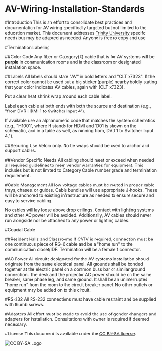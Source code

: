 AV-Wiring-Installation-Standards
===================

#Introduction
This is an effort to consolidate best practices and documentation for AV wiring specifically targeted but not limited to the education market. This document addresses [Trinity University](http://trinity.edu) specifc needs but may be adapted as needed. Anyone is free to copy and use.

#Termination Labeling

##Color Code
Any fiber or Category(X) cable that is for AV systems will be **purple** in communication rooms and in the classroom or designated installation space.

##Labels
All labels should state "AV" in bold letters and "CLT x7323".  If the correct color cannot be used put a big sticker (purple) nearby boldly stating that your color indicates AV cables, again with (CLT x7323). 

Put a clear heat shrink wrap around each cable label.

Label each cable at both ends with both the source and destination (e.g., "from DVR HDMI 1 to Switcher Input 4").

If available use an alphanumeric code that matches the system schematics (e.g., "H1001", where H stands for HDMI and 1001 is shown on the schematic, and in a table as well, as running from, DVD 1 to Switcher Input 4."). 

##Securing
Use Velcro only. No tie wraps should be used to anchor and support cables. 

##Vendor Specific Needs
All cabling should meet or exceed when needed all required guidelines to meet vendor warranties for equipment. This includes but is not limited to Category Cable number grade and terminiation requirement.

#Cable Management
All low voltage cables must be routed in proper cable trays, chases, or guides. Cable bundles will use appropriate J-hooks. These will be anchored to existing infrastructure as needed to ensure secure and easy to service cabling. 

No cables will lay loose above drop ceilings. Contact with lighting systems and other AC power will be avoided. Additionally, AV cables should never run alongside nor be attached to any power or lighting cables.

#Coaxial Cable

##Resident Halls and Classrooms
If CATV is required, connection must be one continuous piece of RG-6 cable and be a "home run" to the communication closet/IDF. Termination will be a female f connector.

#AC Power
All circuits designated for the AV systems installation should originate from the same electrical panel. All grounds shall be bonded together at the electric panel on a common buss bar or similar ground connection. The desk and the projector AC power should be on the same breaker, same phase leg, and same ground. It shall be an uninterrupted "home run" from the room to the circuit breaker panel. No other outlets or equipment may be added on to this circuit.

#RS-232
All RS-232 connections must have cable restraint and be supplied with thumb screws.

#Adapters
All effort must be made to avoid the use of gender changers and adapters for installation. Consultations with owner is required if deemed necessary.

#License
This document is available under the [CC BY-SA license](http://creativecommons.org/licenses/by-sa/3.0/). 

![CC BY-SA Logo](http://mirrors.creativecommons.org/presskit/buttons/80x15/png/by-sa.png)
